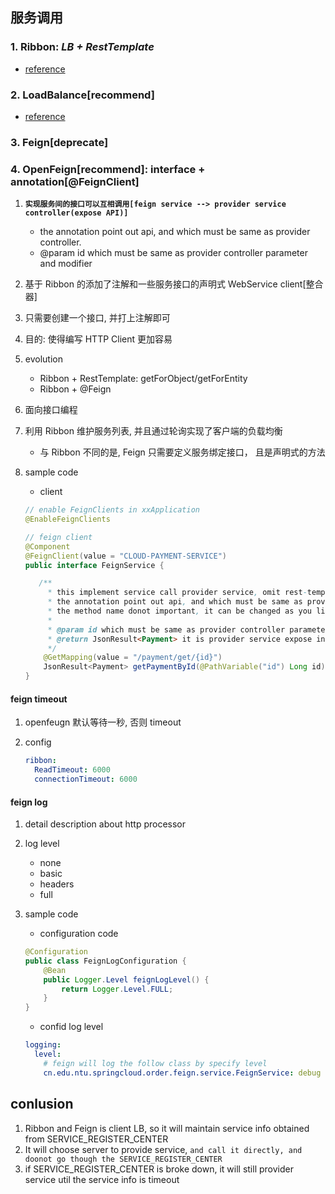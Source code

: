 ## 服务调用

### 1. Ribbon: _LB + RestTemplate_

- [reference](./loadbalace.md)

### 2. LoadBalance[recommend]

- [reference](./loadbalace.md)

### 3. Feign[deprecate]

### 4. OpenFeign[recommend]: interface + annotation[@FeignClient]

1. **`实现服务间的接口可以互相调用[feign service --> provider service controller(expose API)]`**

   - the annotation point out api, and which must be same as provider controller.<br>
   - @param id which must be same as provider controller parameter and modifier

2. 基于 Ribbon 的添加了注解和一些服务接口的声明式 WebService client[整合器]
3. 只需要创建一个接口, 并打上注解即可
4. 目的: 使得编写 HTTP Client 更加容易
5. evolution

   - Ribbon + RestTemplate: getForObject/getForEntity
   - Ribbon + @Feign

6. 面向接口编程
7. 利用 Ribbon 维护服务列表, 并且通过轮询实现了客户端的负载均衡

   - 与 Ribbon 不同的是, Feign 只需要定义服务绑定接口， 且是声明式的方法

8. sample code

   - client

   ```java
   // enable FeignClients in xxApplication
   @EnableFeignClients

   // feign client
   @Component
   @FeignClient(value = "CLOUD-PAYMENT-SERVICE")
   public interface FeignService {

      /**
        * this implement service call provider service, omit rest-template. <br>
        * the annotation point out api, and which must be same as provider controller.<br>
        * the method name donot important, it can be changed as you like.<br>
        *
        * @param id which must be same as provider controller parameter and modifier
        * @return JsonResult<Payment> it is provider service expose interface by controller <br>
        */
       @GetMapping(value = "/payment/get/{id}")
       JsonResult<Payment> getPaymentById(@PathVariable("id") Long id);
   }
   ```

#### feign timeout

1. openfeugn 默认等待一秒, 否则 timeout
2. config

   ```yml
   ribbon:
     ReadTimeout: 6000
     connectionTimeout: 6000
   ```

#### feign log

1. detail description about http processor

2. log level

   - none
   - basic
   - headers
   - full

3. sample code

   - configuration code

   ```java
   @Configuration
   public class FeignLogConfiguration {
       @Bean
       public Logger.Level feignLogLevel() {
           return Logger.Level.FULL;
       }
   }
   ```

   - confid log level

   ```yml
   logging:
     level:
       # feign will log the follow class by specify level
       cn.edu.ntu.springcloud.order.feign.service.FeignService: debug
   ```

## conlusion

1. Ribbon and Feign is client LB, so it will maintain service info obtained from SERVICE_REGISTER_CENTER
2. It will choose server to provide service, `and call it directly, and doonot go though the SERVICE_REGISTER_CENTER`
3. if SERVICE_REGISTER_CENTER is broke down, it will still provider service util the service info is timeout
